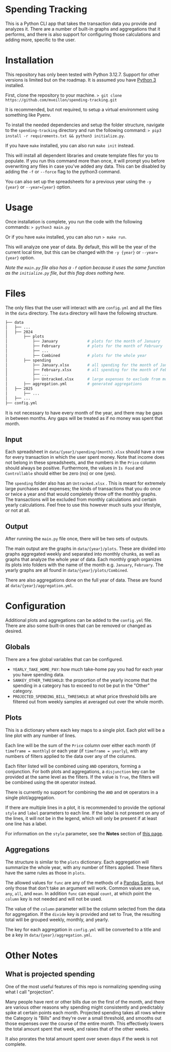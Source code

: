 # Spending Tracking

This is a Python CLI app that takes the transaction data you provide and analyzes it. There are a number of built-in graphs and aggregations that it performs, and there is also support for configuring those calculations and adding more, specific to the user. 

# Installation

This repository has only been tested with Python 3.12.7. Support for other versions is limited but on the roadmap. It is assumed you have [Python 3](https://www.python.org/downloads/) installed.

First, clone the repository to your machine. `> git clone https://github.com/mveillon/spending-tracking.git`

It is recommended, but not required, to setup a virtual environment using something like Pyenv. 

To install the needed dependencies and setup the folder structure, navigate to the `spending-tracking` directory and run the following command: `> pip3 install -r requirements.txt && python3 initialize.py`.

If you have `make` installed, you can also run `make init` instead.

This will install all dependent libraries and create template files for you to populate. If you run this command more than once, it will prompt you before overwriting any files in case you've added any data. This can be disabled by adding the `-f` or `--force` flag to the python3 command.

You can also set up the spreadsheets for a previous year using the `-y {year}` or `--year={year}` option.

# Usage

Once installation is complete, you run the code with the following commands: `> python3 main.py`

Or if you have `make` installed, you can also run `> make run`.

This will analyze one year of data. By default, this will be the year of the current local time, but this can be changed with the `-y {year}` or `--year={year}` option.

*Note the `main.py` file also has a `-f` option because it uses the same function as the `initialize.py` file, but this flag does nothing here.*

# Files

The only files that the user will interact with are `config.yml` and all the files in the `data` directory. The `data` directory will have the following structure.

```bash
├── data
│   ├── ...
│   ├── 2024
│       ├── plots
│           ├── January             # plots for the month of January
│           ├── February            # plots for the month of February
│           ├── ...
│           ├── Combined            # plots for the whole year
│       ├── spending
│           ├── January.xlsx        # all spending for the month of January
│           ├── February.xlsx       # all spending for the month of February
│           ├── ...
│           ├── Untracked.xlsx      # large expenses to exclude from monthly calculations
│       ├── aggregation.yml         # generated aggregations
│   ├── 2025
│       ├── ...
│   ├── ...
├── config.yml
```

It is not necessary to have every month of the year, and there may be gaps in between months. Any gaps will be treated as if no money was spent that month.

## Input

Each spreadsheet in `data/{year}/spending/{month}.xlsx` should have a row for every transaction in which the user spent money. Note that income does not belong in these spreadsheets, and the numbers in the `Price` column should always be positive. Furthermore, the values in `Is Food` and `Controllable` should either be zero (no) or one (yes).

The `spending` folder also has an `Untracked.xlsx` . This is meant for extremely large purchases and expenses; the kinds of transactions that you do once or twice a year and that would completely throw off the monthly graphs. The transactions will be excluded from monthly calculations and certain yearly calculations. Feel free to use this however much suits your lifestyle, or not at all.

## Output

After running the `main.py` file once, there will be two sets of outputs. 

The main output are the graphs in `data/{year}/plots`. These are divided into graphs aggregated weekly and separated into monthly chunks, as well as graphs that analyze the whole year of data. Each monthly graph organizes its plots into folders with the name of the month e.g. `January`, `February`. The yearly graphs are all found in `data/{year}/plots/Combined`.

There are also aggregations done on the full year of data. These are found at `data/{year}/aggregation.yml`.


# Configuration

Additional plots and aggregations can be added to the `config.yml` file. There are also some built-in ones that can be removed or changed as desired.

## Globals

There are a few global variables that can be configured.

- `YEARLY_TAKE_HOME_PAY`: how much take-home pay you had for each year you have spending data.
- `SANKEY_OTHER_THRESHOLD`: the proportion of the yearly income that the spending in a category has to exceed to not be put in the "Other" category.
- `PROJECTED_SPENDING_BILL_THRESHOLD`: at what price threshold bills are filtered out from weekly samples at averaged out over the whole month.

## Plots

This is a dictionary where each key maps to a single plot. Each plot will be a line plot with any number of lines.

Each line will be the sum of the `Price` column over either each month (if `timeframe = monthly`) or each year (if `timeframe = yearly`), with any numbers of filters applied to the data over any of the columns.

Each filter listed will be combined using `AND` operators, forming a conjunction. For both plots and aggregations, a `disjunction` key can be provided at the same level as the filters. If the value is `True`, the filters will be combined using the `OR` operator instead.

There is currently no support for combining the `AND` and `OR` operators in a single plot/aggregation.

If there are multiple lines in a plot, it is recommended to provide the optional `style` and `label` parameters to each line. If the label is not present on any of the lines, it will not be in the legend, which will only be present if at least one line has a label.

For information on the `style` parameter, see the **Notes** section of [this page](https://matplotlib.org/stable/api/_as_gen/matplotlib.pyplot.plot.html).

## Aggregations

The structure is similar to the `plots` dictionary. Each aggregation will summarize the whole year, with any number of filters applied. These filters have the same rules as those in `plots`.

The allowed values for `func` are any of the methods of a [Pandas Series](https://pandas.pydata.org/docs/reference/api/pandas.Series.html), but only those that don't take an argument will work. Common values are `sum`, `any`, `all`, and `mean`. In addition `func` can equal `count`, at which point the `column` key is not needed and will not be used.

The value of the `column` parameter will be the column selected from the data for aggregation. If the `divide` key is provided and set to True, the resulting total will be grouped weekly, monthly, and yearly.

The key for each aggregation in `config.yml` will be converted to a title and be a key in `data/{year}/aggregation.yml`.

# Other Notes

## What is projected spending

One of the most useful features of this repo is normalizing spending using what I call "projection".

Many people have rent or other bills due on the first of the month, and there are various other reasons why spending might consistently and predictably spike at certain points each month. Projected spending takes all rows where the Category is "Bills" and they're over a small threshold, and smooths out those expenses over the course of the entire month. This effectively lowers the total amount spent that week, and raises that of the other weeks.

It also prorates the total amount spent over seven days if the week is not complete.

